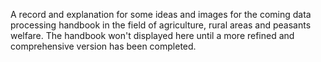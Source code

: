 A record and explanation for some ideas and images for the coming data processing handbook in the field of agriculture, rural areas and peasants welfare.
The handbook won't displayed here until a more refined and comprehensive version has been completed.

